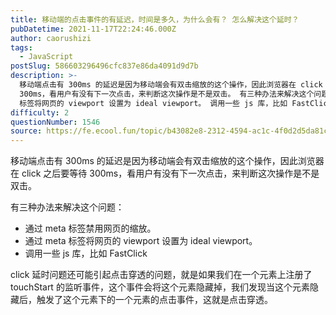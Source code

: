 ```yaml
---
title: 移动端的点击事件的有延迟，时间是多久，为什么会有？ 怎么解决这个延时？
pubDatetime: 2021-11-17T22:24:46.000Z
author: caorushizi
tags:
  - JavaScript
postSlug: 586603296496cfc837e86da4091d9d7b
description: >-
  移动端点击有 300ms 的延迟是因为移动端会有双击缩放的这个操作，因此浏览器在 click 之后要等待
  300ms，看用户有没有下一次点击，来判断这次操作是不是双击。 有三种办法来解决这个问题： 通过 meta 标签禁用网页的缩放。 通过 meta
  标签将网页的 viewport 设置为 ideal viewport。 调用一些 js 库，比如 FastClick click 延时问题还可能引起
difficulty: 2
questionNumber: 1546
source: https://fe.ecool.fun/topic/b43082e8-2312-4594-ac1c-4f0d2d5da81c
---
```


移动端点击有 300ms 的延迟是因为移动端会有双击缩放的这个操作，因此浏览器在 click 之后要等待 300ms，看用户有没有下一次点击，来判断这次操作是不是双击。

有三种办法来解决这个问题：

- 通过 meta 标签禁用网页的缩放。
- 通过 meta 标签将网页的 viewport 设置为 ideal viewport。
- 调用一些 js 库，比如 FastClick

click 延时问题还可能引起点击穿透的问题，就是如果我们在一个元素上注册了 touchStart 的监听事件，这个事件会将这个元素隐藏掉，我们发现当这个元素隐藏后，触发了这个元素下的一个元素的点击事件，这就是点击穿透。
